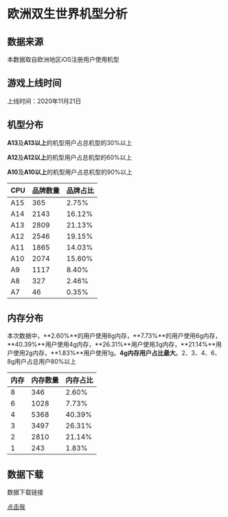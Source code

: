 # 欧洲双生世界机型分析

## 数据来源

本数据取自欧洲地区iOS注册用户使用机型

## 游戏上线时间

上线时间：2020年11月21日

## 机型分布

**A13**及**A13以上**的机型用户占总机型的30%以上

**A12**及**A12以上**的机型用户占总机型的60%以上

**A10**及**A10以上**的机型用户占总机型的90%以上

| CPU | 品牌数量 | 品牌占比 |
|-----|----------|----------|
| A15 | 365      | 2.75%    |
| A14 | 2143     | 16.12%   |
| A13 | 2809     | 21.13%   |
| A12 | 2546     | 19.15%   |
| A11 | 1865     | 14.03%   |
| A10 | 2074     | 15.60%   |
| A9  | 1117     | 8.40%    |
| A8  | 327      | 2.46%    |
| A7  | 46       | 0.35%    |

## 内存分布

本次数据中，**2.60%**的用户使用8g内存，**7.73%**的用户使用6g内存，**40.39%**用户使用4g内存，**26.31%**用户使用3g内存，**21.14%**用户使用2g内存，**1.83%**用户使用1g。**4g内存用户占比最大**。2、3、4、6、8g用户占总用户80%以上

| 内存 | 内存数量 | 内存占比 |
|------|----------|----------|
| 8    | 346      | 2.60%    |
| 6    | 1028     | 7.73%    |
| 4    | 5368     | 40.39%   |
| 3    | 3497     | 26.31%   |
| 2    | 2810     | 21.14%   |
| 1    | 243      | 1.83%    |

## 数据下载

数据下载链接

[点击我](https://qaq.com/static/G1/%E5%9C%B0%E5%8C%BA%E6%9C%BA%E5%9E%8B%E6%95%B0%E6%8D%AE/%E6%AC%A7%E6%B4%B2iOS%E5%8F%8C%E7%94%9F%E4%B8%96%E7%95%8C%E6%9C%BA%E5%9E%8B.xlsx?download=true)
